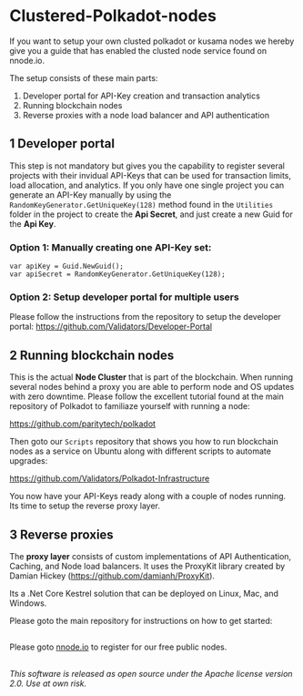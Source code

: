 # Clustered-Polkadot-nodes

If you want to setup your own clusted polkadot or kusama nodes we hereby give you a guide that has enabled the clusted node service found on nnode.io.

The setup consists of these main parts:

1. Developer portal for API-Key creation and transaction analytics
2. Running blockchain nodes
3. Reverse proxies with a node load balancer and API authentication

## 1 Developer portal
This step is not mandatory but gives you the capability to register several projects with their invidual API-Keys that can be used for transaction limits, load allocation, and analytics. If you only have one single project you can generate an API-Key manually by using the `RandomKeyGenerator.GetUniqueKey(128)` method found in the `Utilities` folder in the project to create the **Api Secret**, and just create a new Guid for the **Api Key**.

### Option 1: Manually creating one API-Key set:
```
var apiKey = Guid.NewGuid();
var apiSecret = RandomKeyGenerator.GetUniqueKey(128);
```

### Option 2: Setup developer portal for multiple users
Please follow the instructions from the repository to setup the developer portal: https://github.com/Validators/Developer-Portal

## 2 Running blockchain nodes
This is the actual **Node Cluster** that is part of the blockchain. When running several nodes behind a proxy you are able to perform node and OS updates with zero downtime. Please follow the excellent tutorial found at the main repository of Polkadot to familiaze yourself with running a node:

https://github.com/paritytech/polkadot

Then goto our `Scripts` repository that shows you how to run blockchain nodes as a service on Ubuntu along with different scripts to automate upgrades:

https://github.com/Validators/Polkadot-Infrastructure

You now have your API-Keys ready along with a couple of nodes running. Its time to setup the reverse proxy layer.

## 3 Reverse proxies
The **proxy layer** consists of custom implementations of API Authentication, Caching, and Node load balancers. It uses the ProxyKit library created by Damian Hickey (https://github.com/damianh/ProxyKit).

Its a .Net Core Kestrel solution that can be deployed on Linux, Mac, and Windows.

Please goto the main repository for instructions on how to get started: 

##
Please goto [nnode.io](https://nnode.io) to register for our free public nodes.
##
*This software is released as open source under the Apache license version 2.0. Use at own risk.*


